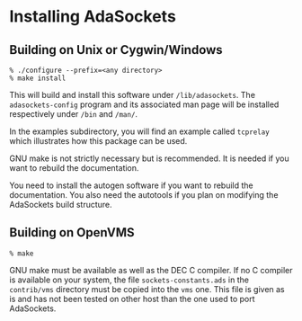 # Installing AdaSockets

## Building on Unix or Cygwin/Windows

```
% ./configure --prefix=<any directory>
% make install
```

This will build and install this software under *<any directory>*`/lib/adasockets`.
The `adasockets-config` program and its associated man page will be installed
respectively under *<any directory>*`/bin` and *<any directory>*`/man/`.

In the examples subdirectory, you will find an example called `tcprelay` which
illustrates how this package can be used.

GNU make is not strictly necessary but is recommended. It is needed if
you want to rebuild the documentation.

You need to install the autogen software if you want to rebuild the
documentation. You also need the autotools if you plan on modifying the
AdaSockets build structure.

## Building on OpenVMS

```
% make
```

GNU make must be available as well as the DEC C compiler. If no C
compiler is available on your system, the file `sockets-constants.ads`
in the `contrib/vms` directory must be copied into the `vms` one. This
file is given as is and has not been tested on other host than the one
used to port AdaSockets.
